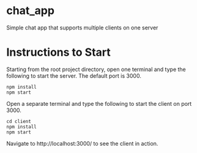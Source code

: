 # chat_app
Simple chat app that supports multiple clients on one server

# Instructions to Start
Starting from the root project directory, 
open one terminal and type the following to start the server. 
The default port is 3000.

```
npm install
npm start
```

Open a separate terminal and type the following
to start the client on port 3000. 

```
cd client
npm install
npm start
```
Navigate to http://localhost:3000/ to see the client in action. 